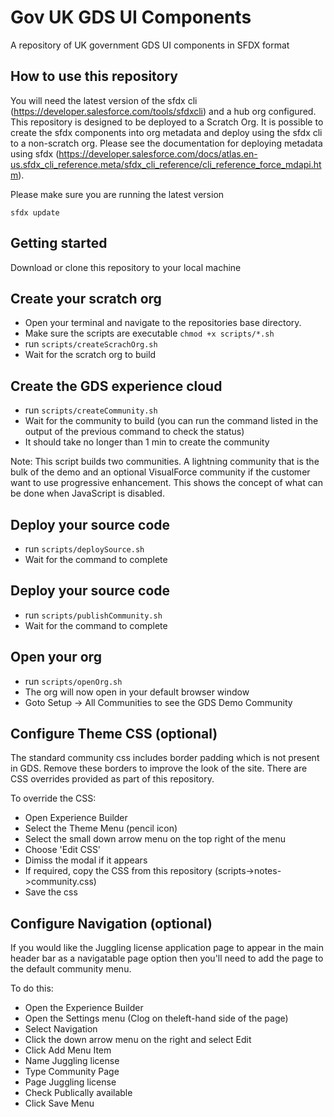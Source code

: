 # Gov UK GDS UI Components

A repository of UK government GDS UI components in SFDX format


## How to use this repository

You will need the latest version of the sfdx cli (https://developer.salesforce.com/tools/sfdxcli) and a hub org configured.  This repository is designed to be deployed to a Scratch Org.  It is possible to create the sfdx components into org metadata and deploy using the sfdx cli to a non-scratch org.  Please see the documentation for deploying metadata using sfdx (https://developer.salesforce.com/docs/atlas.en-us.sfdx_cli_reference.meta/sfdx_cli_reference/cli_reference_force_mdapi.htm).


Please make sure you are running the latest version

`sfdx update`

## Getting started

Download or clone this repository to your local machine


## Create your scratch org

 - Open your terminal and navigate to the repositories base directory.
 - Make sure the scripts are executable `chmod +x scripts/*.sh`
 - run `scripts/createScrachOrg.sh`
 - Wait for the scratch org to build


## Create the GDS experience cloud
 
 - run `scripts/createCommunity.sh`
 - Wait for the community to build (you can run the command listed in the output of the previous command to check the status)
 - It should take no longer than 1 min to create the community

Note: This script builds two communities.  A lightning community that is the bulk of the demo and an optional
VisualForce community if the customer want to use progressive enhancement.  This shows the concept of what can be 
done when JavaScript is disabled.


## Deploy your source code

 - run `scripts/deploySource.sh`
 - Wait for the command to complete


## Deploy your source code

 - run `scripts/publishCommunity.sh`
 - Wait for the command to complete


## Open your org

 - run `scripts/openOrg.sh`
 - The org will now open in your default browser window
 - Goto Setup -> All Communities to see the GDS Demo Community


## Configure Theme CSS (optional)

The standard community css includes border padding which is not present in GDS.  Remove these borders to improve the 
look of the site.  There are CSS overrides provided as part of this repository.

To override the CSS:
 - Open Experience Builder
 - Select the Theme Menu (pencil icon)
 - Select the small down arrow menu on the top right of the menu
 - Choose 'Edit CSS'
 - Dimiss the modal if it appears
 - If required, copy the CSS from this repository (scripts->notes->community.css)
 - Save the css

## Configure Navigation (optional)
 
If you would like the Juggling license application page to appear in the main header bar as a navigatable page option then you'll need to add the page to the default community menu.

To do this:

 - Open the Experience Builder
 - Open the Settings menu (Clog on theleft-hand side of the page)
 - Select Navigation
 - Click the down arrow menu on the right and select Edit
 - Click Add Menu Item
 - Name Juggling license
 - Type Community Page
 - Page Juggling license
 - Check Publically available
 - Click Save Menu
